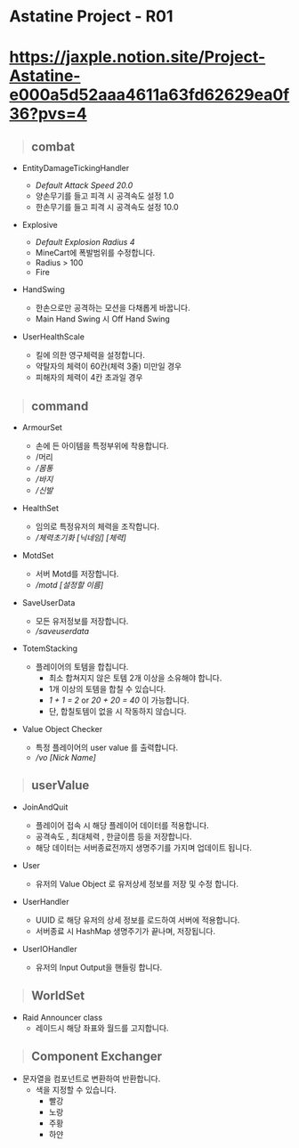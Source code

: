 # Astatine Project - R01
# https://jaxple.notion.site/Project-Astatine-e000a5d52aaa4611a63fd62629ea0f36?pvs=4

> ## combat
* EntityDamageTickingHandler
  * _Default Attack Speed 20.0_
  * 양손무기를 들고 피격 시 공격속도 설정 1.0
  * 한손무기를 들고 피격 시 공격속도 설정 10.0
  
* Explosive
  * _Default Explosion Radius 4_
  * MineCart에 폭발범위를 수정합니다.
  * Radius > 100
  * Fire

* HandSwing
  * 한손으로만 공격하는 모션을 다채롭게 바꿉니다.
  * Main Hand Swing 시 Off Hand Swing

* UserHealthScale
  * 킬에 의한 영구체력을 설정합니다.
  * 약탈자의 체력이 60칸(체력 3줄) 미만일 경우
  * 피해자의 체력이 4칸 초과일 경우

> ## command
* ArmourSet
  * 손에 든 아이템을 특정부위에 착용합니다.
  * /머리
  * _/몸통_
  * _/바지_
  * _/신발_

* HealthSet
  * 임의로 특정유저의 체력을 조작합니다.
  * _/체력초기화 [닉네임] [체력]_

* MotdSet
  * 서버 Motd를 저장합니다.
  * _/motd [설정할 이름]_

* SaveUserData
  * 모든 유저정보를 저장합니다.
  * _/saveuserdata_
  
* TotemStacking
  * 플레이어의 토템을 합칩니다.
    * 최소 합쳐지지 않은 토템 2개 이상을 소유해야 합니다.
    * 1개 이상의 토템을 합칠 수 있습니다.
    * _1 + 1 = 2_ or _20 + 20 = 40_ 이 가능합니다.
    * 단, 합칠토템이 없을 시 작동하지 않습니다.

* Value Object Checker
  * 특정 플레이어의 user value 를 출력합니다.
  * _/vo [Nick Name]_

> ## userValue
* JoinAndQuit
  * 플레이어 접속 시 해당 플레이어 데이터를 적용합니다.
  * 공격속도 , 최대체력 , 한글이름 등을 저장합니다.
  * 해당 데이터는 서버종료전까지 생명주기를 가지며 업데이트 됩니다.

* User
  * 유저의 Value Object 로 유저상세 정보를 저장 및 수정 합니다.

* UserHandler
  * UUID 로 해당 유저의 상세 정보를 로드하여 서버에 적용합니다.
  * 서버종료 시 HashMap 생명주기가 끝나며, 저장됩니다.

* UserIOHandler
  * 유저의 Input Output을 핸들링 합니다.

> ## WorldSet
* Raid Announcer class
  * 레이드시 해당 좌표와 월드를 고지합니다.

> ## Component Exchanger
* 문자열을 컴포넌트로 변환하여 반환합니다.
  * 색을 지정할 수 있습니다.
    * 빨강
    * 노랑
    * 주황
    * 하얀
